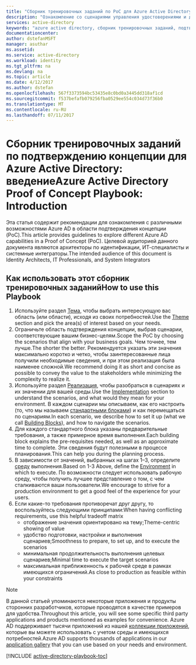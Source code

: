 ```yaml
---
title: "Сборник тренировочных заданий по PoC для Azure Active Directory: введение | Документация Майкрософт"
description: "Ознакомление со сценариями управления удостоверениями и доступом, а также их реализация."
services: active-directory
keywords: "azure active directory, сборник тренировочных заданий, подтверждение концепции, PoC"
documentationcenter: 
author: dstefanMSFT
manager: asuthar
ms.assetid: 
ms.service: active-directory
ms.workload: identity
ms.tgt_pltfrm: na
ms.devlang: na
ms.topic: article
ms.date: 4/12/2017
ms.author: dstefan
ms.openlocfilehash: 567f3373594bc53435e8c0bd0a3445dd318af1cd
ms.sourcegitcommit: f537befafb079256fba0529ee554c034d73f36b0
ms.translationtype: MT
ms.contentlocale: ru-RU
ms.lasthandoff: 07/11/2017
---
```

# <a name="azure-active-directory-proof-of-concept-playbook-introduction"></a><span data-ttu-id="bdab0-104">Сборник тренировочных заданий по подтверждению концепции для Azure Active Directory: введение</span><span class="sxs-lookup"><span data-stu-id="bdab0-104">Azure Active Directory Proof of Concept Playbook: Introduction</span></span>

<span data-ttu-id="bdab0-105">Эта статья содержит рекомендации для ознакомления с различными возможностями Azure AD в области подтверждения концепции (PoC).</span><span class="sxs-lookup"><span data-stu-id="bdab0-105">This article provides guidelines to explore different Azure AD capabilities in a Proof of Concept (PoC).</span></span> <span data-ttu-id="bdab0-106">Целевой аудиторией данного документа являются архитекторы по идентификации, ИТ-специалисты и системные интеграторы.</span><span class="sxs-lookup"><span data-stu-id="bdab0-106">The intended audience of this document is Identity Architects, IT Professionals, and System Integrators</span></span>

## <a name="how-to-use-this-playbook"></a><span data-ttu-id="bdab0-107">Как использовать этот сборник тренировочных заданий</span><span class="sxs-lookup"><span data-stu-id="bdab0-107">How to use this Playbook</span></span>

1. <span data-ttu-id="bdab0-108">Используйте раздел [Тема](active-directory-playbook-ingredients.md#theme), чтобы выбрать интересующую вас область (или области), исходя из своих потребностей.</span><span class="sxs-lookup"><span data-stu-id="bdab0-108">Use the [Theme](active-directory-playbook-ingredients.md#theme) section and pick the area(s) of interest based on your needs.</span></span>  
2. <span data-ttu-id="bdab0-109">Ограничьте область подтверждения концепции, выбрав сценарии, соответствующие вашим бизнес-целям.</span><span class="sxs-lookup"><span data-stu-id="bdab0-109">Scope the PoC by choosing the scenarios that align with your business goals.</span></span> <span data-ttu-id="bdab0-110">Чем точнее, тем лучше.</span><span class="sxs-lookup"><span data-stu-id="bdab0-110">The shorter the better.</span></span> <span data-ttu-id="bdab0-111">Рекомендуется указать эти значения максимально коротко и четко, чтобы заинтересованные лица получили необходимые сведения, и при этом реализация была наименее сложной.</span><span class="sxs-lookup"><span data-stu-id="bdab0-111">We recommend doing it as short and concise as possible to convey the value to the stakeholders while minimizing the complexity to realize it.</span></span>  
3. <span data-ttu-id="bdab0-112">Используйте раздел [Реализация](active-directory-playbook-implementation.md), чтобы разобраться в сценариях и их значении для вашей среды.</span><span class="sxs-lookup"><span data-stu-id="bdab0-112">Use the [Implementation](active-directory-playbook-implementation.md) section to understand the scenarios, and what would they mean for your environment.</span></span> <span data-ttu-id="bdab0-113">В каждом сценарии мы описываем, как его настроить (то, что мы называем [стандартными блоками](active-directory-playbook-building-blocks.md)) и как перемещаться по сценариям.</span><span class="sxs-lookup"><span data-stu-id="bdab0-113">In each scenario, we describe how to set it up (what we call [Building Blocks](active-directory-playbook-building-blocks.md)), and how to navigate the scenarios.</span></span> 
4. <span data-ttu-id="bdab0-114">Для каждого стандартного блока указаны предварительные требования, а также примерное время выполнения.</span><span class="sxs-lookup"><span data-stu-id="bdab0-114">Each building block explains the pre-requisites needed, as well as an approximate time to complete.</span></span> <span data-ttu-id="bdab0-115">Эти сведения будут полезными в процессе планирования.</span><span class="sxs-lookup"><span data-stu-id="bdab0-115">This can help you during the planning process.</span></span> 
5. <span data-ttu-id="bdab0-116">В зависимости от значений, выбранных на шагах 1–3, определите [среду](active-directory-playbook-ingredients.md#environment) выполнения.</span><span class="sxs-lookup"><span data-stu-id="bdab0-116">Based on 1-3 Above, define the [Environment](active-directory-playbook-ingredients.md#environment) in which to execute.</span></span> <span data-ttu-id="bdab0-117">По возможности следует использовать рабочую среду, чтобы получить лучшее представление о том, с чем сталкиваются ваши пользователи.</span><span class="sxs-lookup"><span data-stu-id="bdab0-117">We encourage to strive for a production environment to get a good feel of the experience for your users.</span></span> 
6. <span data-ttu-id="bdab0-118">Если какие-то требования противоречат друг другу, то воспользуйтесь следующими принципами:</span><span class="sxs-lookup"><span data-stu-id="bdab0-118">When having conflicting requirements, use this helpful tradeoff matrix</span></span> 
   * <span data-ttu-id="bdab0-119">отображение значения ориентировано на тему;</span><span class="sxs-lookup"><span data-stu-id="bdab0-119">Theme-centric showing of value</span></span>  
   * <span data-ttu-id="bdab0-120">удобство подготовки, настройки и выполнения сценариев;</span><span class="sxs-lookup"><span data-stu-id="bdab0-120">Smoothness to prepare, to set up, and to execute the scenarios</span></span> 
   * <span data-ttu-id="bdab0-121">минимальная продолжительность выполнения целевых сценариев;</span><span class="sxs-lookup"><span data-stu-id="bdab0-121">Minimal time to execute the target scenarios</span></span> 
   * <span data-ttu-id="bdab0-122">максимальная приближенность к рабочей среде в рамках имеющихся ограничений.</span><span class="sxs-lookup"><span data-stu-id="bdab0-122">As close to production as feasible within your constraints</span></span> 

>[!NOTE]
> <span data-ttu-id="bdab0-123">В данной статьей упоминаются некоторые приложения и продукты сторонних разработчиков, которые проводятся в качестве примеров для удобства.</span><span class="sxs-lookup"><span data-stu-id="bdab0-123">Throughout this article, you will see some specific third party applications and products mentioned as examples for convenience.</span></span> <span data-ttu-id="bdab0-124">Azure AD поддерживает тысячи приложений из нашей [коллекции приложений](https://azuremarketplace.microsoft.com/marketplace/apps/category/azure-active-directory-apps), которые вы можете использовать с учетом среды и имеющихся потребностей.</span><span class="sxs-lookup"><span data-stu-id="bdab0-124">Azure AD supports thousands of applications in our [application gallery](https://azuremarketplace.microsoft.com/marketplace/apps/category/azure-active-directory-apps) that you can use based on your needs and environment.</span></span> 



[!INCLUDE [active-directory-playbook-toc](../../includes/active-directory-playbook-steps.md)]